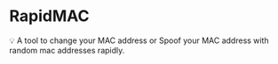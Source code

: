 # RapidMAC
💡 A tool to change your MAC address or Spoof your MAC address with random mac addresses rapidly.
